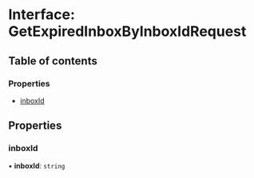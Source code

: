 # Interface: GetExpiredInboxByInboxIdRequest

## Table of contents

### Properties

- [inboxId](GetExpiredInboxByInboxIdRequest.md#inboxid)

## Properties

### <a id="inboxid" name="inboxid"></a> inboxId

• **inboxId**: `string`
